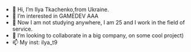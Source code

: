 - 👋 Hi, I’m Ilya Tkachenko,from Ukraine.
- 👀 I’m interested in GAMEDEV AAA
- 🌱 Now I am not studying anywhere, I am 25 and I work in the field of service.
- 💞️ I’m looking to collaborate in a big company, on some cool project)
- 📫 My inst: ilya_t9 

<!---
IT96/IT96 is a ✨ special ✨ repository because its `README.md` (this file) appears on your GitHub profile.
You can click the Preview link to take a look at your changes.
--->
